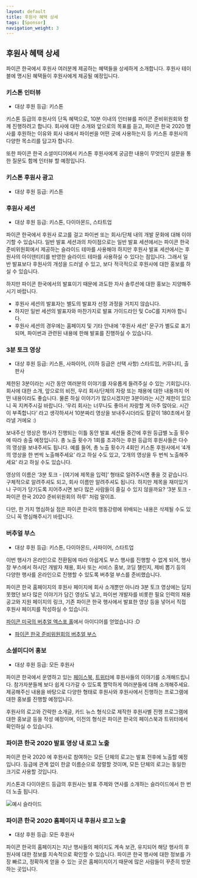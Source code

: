 ```yaml
---
layout: default
title: 후원사 혜택 상세
tags: [Sponsor]
navigation_weight: 3
---
```


## 후원사 혜택 상세

파이콘 한국에서 후원사 여러분께 제공하는 혜택들을 상세하게 소개합니다. 후원사 테이블에 명시된 혜택들이 후원사에게 제공될 예정입니다.

### 키스톤 인터뷰

* 대상 후원 등급: 키스톤

키스톤 등급의 후원사의 단독 혜택으로, 10분 이내의 인터뷰를 파이콘 준비위원회와 함께 진행하려고 합니다. 회사에 대한 소개와 앞으로의 목표를 듣고, 파이콘 한국 2020 행사를 후원하는 이유와 회사 내에서 파이썬을 어떤 곳에 사용하는지 등 키스톤 후원사의 다양한 목소리를 담고자 합니다.

또한 파이콘 한국 소셜미디어에서 키스톤 후원사에게 궁금한 내용이 무엇인지 설문을 통한 질문도 함께 인터뷰 할 예정입니다.

### 키스톤 후원사 광고

* 대상 후원 등급: 키스톤



### 후원사 세션

* 대상 후원 등급: 키스톤, 다이아몬드, 스타트업

파이콘 한국에서 후원사 로고를 걸고 파이썬 또는 회사/단체 내의 개발 문화에 대해 이야기할 수 있습니다. 일반 발표 세션과의 차이점으로는 일반 발표 세션에서는 파이콘 한국 준비위원회에서 제공하는 슬라이드 테마를 사용해야 하지만 후원사 발표 세션에서는 후원사의 아이덴티티를 반영한 슬라이드 테마를 사용하실 수 있다는 점입니다. 그래서 일반 발표보다 후원사의 개성을 드러낼 수 있고, 보다 적극적으로 후원사에 대한 홍보를 하실 수 있습니다.

하지만 파이콘 한국에서의 발표이기 때문에 과도한 자사 솔루션에 대한 홍보는 지양해주시기 바랍니다.

* 후원사 세션의 발표자는 별도의 발표자 선정 과정을 거치지 않습니다.
* 하지만 일반 세션의 발표자와 마찬가지로 발표 가이드라인 및 CoC를 지켜야 합니다.
* 후원사 세션의 경우에는 홈페이지 및 기타 안내에 '후원사 세션' 문구가 별도로 표기 되며, 파이썬과 관련된 내용에 한해 발표를 진행하실 수 있습니다.

### 3분 토크 영상

* 대상 후원 등급: 키스톤, 사파이어, (이하 등급은 선택 사항) 스타트업, 커뮤니티, 출판사

제한된 3분이라는 시간 동안 여러분의 이야기를 자유롭게 들려주실 수 있는 기회입니다. 회사에 대한 소개, 앞으로의 비전, 우리 회사/단체의 자랑 또는 채용에 대한 내용까지 어떤 내용이라도 좋습니다. 물론 하실 이야기가 많으시겠지만 3분이라는 시간 제한이 있으니 꼭 지켜주시길 바랍니다. ‘우리 회사는 너무나도 좋아서 자랑할 게 아주 많아요. 시간이 부족합니다’ 라고 생각하셔서 10분짜리 영상을 보내주시더라도 칼같이 180초에서 잘라낼 거에요 :)

보내주신 영상은 행사가 진행되는 이틀 동안 발표 세션들 중간에 후원 등급별 노출 횟수에 따라 송출 예정입니다. 총 노출 횟수가 1회를 초과하는 후원 등급의 후원사들은 다수의 영상을 보내주셔도 됩니다. 예를 들어, 총 노출 횟수가 4회인 키스톤 후원사에서 ‘4개의 영상을 한 번씩 노출해주세요’ 라고 하실 수도 있고, ‘2개의 영상을 두 번씩 노출해주세요' 라고 하실 수도 있습니다.

영상의 이름은 ‘3분 토크 - [여기에 제목을 입력]’ 형태로 알려주시면 좋을 것 같습니다. 구체적으로 알려주셔도 되고, 회사 이름만 알려주셔도 됩니다. 하지만 제목을 재미있거나 구미가 당기도록 지어주시면 보다 많은 사람들이 즐길 수 있지 않을까요? ‘3분 토크 - 파이콘 한국 2020 준비위원회의 하루' 처럼 말이죠.

다만, 한 가지 명심하실 점은 파이콘 한국의 행동강령에 위배되는 내용은 삭제될 수도 있으니 꼭 명심해주시기 바랍니다.

### 버추얼 부스

* 대상 후원 등급: 키스톤, 다이아몬드, 사파이어, 스타트업

이번 행사가 온라인으로 전환됨에 따라 아쉽게도 부스 행사를 진행할 수 없게 되어, 행사장 부스에서 하시던 개발자 채용, 회사 또는 서비스 홍보, 코딩 챌린지, 제비 뽑기 등의 다양한 행사를 온라인으로 진행할 수 있도록 버추얼 부스를 준비했습니다.

파이콘 한국 홈페이지의 후원사 페이지에 회사 소개뿐만 아니라 3분 토크 영상에는 담지 못했던 보다 많은 이야기가 담긴 영상도 넣고, 파이썬 개발자를 비롯한 필요 인력의 채용 공고와 지원 페이지의 링크, 기존 파이콘 한국 행사에서 발표한 영상 등을 넣어서 직접 후원사 페이지를 작성하실 수 있습니다.

[파이콘 미국의 버추얼 엑스포 홀](https://us.pycon.org/2020/sponsors/virtualexpohall/)에서 아이디어를 얻었습니다 :D

* [파이콘 한국 준비위원회의 버추얼 부스](https://pycon.kr/2020/)

### 소셜미디어 홍보

* 대상 후원 등급: 모든 후원사

파이콘 한국에서 운영하고 있는 [페이스북](https://www.facebook.com/pyconkorea/), [트위터](https://twitter.com/PyConKR)에 후원사들의 이야기를 소개해드립니다. 참가자분들께 보다 쉽게 다가갈 수 있도록 짤막하게 여러분들에 대해 소개해주세요. 제공해주신 내용을 바탕으로 다양한 형태로 후원사와 후원사에서 진행하는 프로그램에 대한 홍보를 진행할 예정입니다.

후원사의 로고와 간략한 소개글, 카드 뉴스 형식으로 제작한 후원사별 진행 프로그램에 대한 홍보글 등을 작성 예정이며, 이전의 형식은 파이콘 한국의 페이스북과 트위터에서 확인하실 수 있습니다.

### 파이콘 한국 2020 발표 영상 내 로고 노출

파이콘 한국 2020 에 후원사로 참여하는 모든 단체의 로고는 발표 전후에 노출할 예정입니다. 등급에 관계 없이 한글 이름순으로 정렬할 것이며, 모든 단체의 로고는 동일한 크기로 사용할 것입니다.

키스톤과 다이아몬드 등급의 후원사는 발표 주제와 연사를 소개하는 슬라이드에서 한 번 더 노출 됩니다.

![예시 슬라이드]()

### 파이콘 한국 2020 홈페이지 내 후원사 로고 노출

* 대상 후원 등급: 모든 후원사

파이콘 한국의 홈페이지는 지난 행사들의 페이지도 계속 보관, 유지되어 해당 행사의 후원사에 대한 정보를 지속적으로 확인할 수 있습니다. 파이콘 한국 행사에 대한 정보를 가장 빠르고, 정확하게 얻을 수 있는 곳은 홈페이지이기 때문에 많은 사람들이 꾸준히 방문하는 곳입니다.
